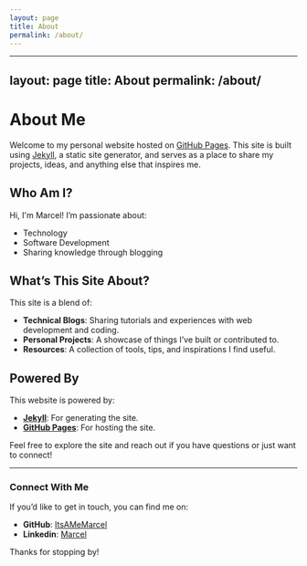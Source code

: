 ```yaml
---
layout: page
title: About
permalink: /about/
---
```

---
layout: page
title: About
permalink: /about/
---

# About Me

Welcome to my personal website hosted on [GitHub Pages](https://ItsAMeMarcel.github.io). This site is built using [Jekyll](https://jekyllrb.com), a static site generator, and serves as a place to share my projects, ideas, and anything else that inspires me.

## Who Am I?

Hi, I'm Marcel! I’m passionate about:
- Technology
- Software Development
- Sharing knowledge through blogging

## What’s This Site About?

This site is a blend of:
- **Technical Blogs**: Sharing tutorials and experiences with web development and coding.
- **Personal Projects**: A showcase of things I’ve built or contributed to.
- **Resources**: A collection of tools, tips, and inspirations I find useful.

## Powered By

This website is powered by:
- **[Jekyll](https://jekyllrb.com)**: For generating the site.
- **[GitHub Pages](https://pages.github.com/)**: For hosting the site.

Feel free to explore the site and reach out if you have questions or just want to connect!

---

### Connect With Me

If you’d like to get in touch, you can find me on:
- **GitHub**: [ItsAMeMarcel](https://github.com/ItsAMeMarcel)
- **Linkedin**: [Marcel](https://linkedin.com/in/marcel-schmall)

Thanks for stopping by!
